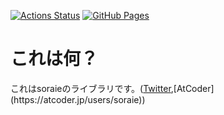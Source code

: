 [![Actions Status](https://github.com/soraiemame/library-cpp/workflows/verify/badge.svg)](https://github.com/soraiemame/library-cpp/actions)
[![GitHub Pages](https://img.shields.io/static/v1?label=GitHub+Pages&message=+&color=brightgreen&logo=github)](https://soraiemame.github.io/library-cpp/)

# これは何？
これはsoraieのライブラリです。([Twitter](https://twitter.com/soraie_),[AtCoder](https://atcoder.jp/users/soraie))

<!-- 
# 目次
- [これは何？](#これは何？)
- [目次](#目次)
- [datastructure](#datastructure)
- [math](#math)

# datastructure
- [unionfind](#unionfind)
- [unionfind abstract](#unionfind-abstract)
- [binary indedxed tree](#binray-indexed-tree)
- [sparse table](#sparse-table)
- [segtree](#segtree)
- [lazy segtree](#lazy-segtree)

## unionfind
- union find木
- 経路圧縮のみ

```C++
UnionFind(int n_)
```
要素数 n_ の UnionFind を作る
```C++
int find(int v)
```
v の根を求める
```C++
void unite(int a,int b)
```
a を含む木と b 含む木を併合する
```C++
bool same(int a,int b)
```
a と b が同じ木に含まれているかを求める
```C++
int size(int v)
```
v を含む木の要素数を求める

## unionfind abstract
- 抽象化された Union Find 木
- 経路圧縮のみ

```C++
UnionFind(int n_,function<void(T&,T&)> f_)
```
要素数 n_ 関数 f_ の unionfind を作る
```C++
void set(int a,T m)
```
要素 a を m にする
```C++
int find(int v)
```
v の根を求める
```C++
void unite(int a,int b)
```
- a を含む木と b 含む木を併合する
- 併合が成功した場合 a の根のデータと b の根のデータに f を適応する
- 要素数の大きい方の木が a
```C++
bool same(int a,int b)
```
a と b が同じ木に含まれているかを求める
```C++
int size(int v)
```
v を含む木の要素数を求める

## binray indexed tree
- binray indexed tree(fenwick tree)
- 1点加算 区間総和
- 0indexed

```C++
BinaryIndexedTree(int n_)
```
要素数 n_ 型が T の BinaryIndexedTree を作る
```C++
void add(int m,T a)
```
要素mにaを加える
```C++
T sum(int m)
```
区間 [0,m) の要素の和を求める
```C++
T sum(int l,int r)
```
区間 [l,r) の要素の和を求める
```C++
void deb()
```
要素を全て出力する

## sparse table
- sparse table
- 区間最小値を求める

```C++
SparseTable(vector<T> table_)
```
table_ をもとにした sparse table を構築する
```C++
T query(int l,int r)
```
[l,r) における区間最小値を求める

## segtree
- segment tree

```C++
SegTree(int n_,T e_,function<T(T,T)> f_)
```
要素数 n_ 単位元 e_ 関数 f_ の segtree を作る
```C++
void set(int m,T a)
```
要素 m を a にする
```C++
void build()
```
segtree を構築する
```C++
void update(int m,T a)
```
要素 m を a にする
```C++
void add(int m,T a)
```
要素 m に a を加える
```C++
T query(int l,int r)
```
[l,r) への結果を求める
```C++
T get(int a)
```
要素 a を取得する

## lazy segtree
- 遅延セグメント木
- 抽象化**していない**

```C++
SegTree(int n_,T e)
```
要素数 n_ 上限 e のsegtreeを作る
```C++
void set(int a,T x)
```
要素 a を x にする
```C++
void build()
```
segtree を構築する
```C++
T range_add(int a,int b,T x)
```
[a,b) に x を足す
```C++
T range_update(int a,int b,T x)
```
[a,b) を x にする
```C++
T range_min(int a,int b)
```
[a,b) の最小値を求める
```C++
T range_max(int a,int b)
```
[a,b) の最大値を求める
```C++
T range_sum(int a,int b)
```
[a,b) の総和を求める
```C++
T get(int a)
```
要素 a を取得する

# math

- [floor ceil](#floor-ceil)
- [parse](#parse)
- [modint](#modint)
- [modulo](#modulo)
- [FFT](#FFT)
- [NTT(friendly mod)](#NTT(friendly-mod))

## floor ceil
- 安全な割り算
```C++
long long floordiv(long long a,long long b)
```
a / b 以下の最大の整数を求める
```C++
long long floordiv(long long a,long long b)
```
a / b 以上の最小の整数を求める

## parse
- [abc191-D](https://atcoder.jp/contests/abc191/tasks/abc191_d) を受けて作った
```C++
long long x10(std::string s,size_t n)
```
s * (10 ^ n) を求める

## modint
- mod を自動で取る構造体
```C++
modint(long long a)
```
要素が a の modint を作る

## modulo
- 組み合わせや階乗を mod で割った余りを求める
```C++
fac_solver(int n_)
```
- 上限が n_ のソルバーを作る
```C++
mint fac(int n)
```
n! を mod で割った余りを求める
```C++
mint inv(int n)
```
n の逆元を求める
```C++
mint finv(int n)
```
1~nまでの逆元の総積を求める
```C++
mint PER(int n,int k)
```
nPk を mod で割った余りを求める
```C++
mint COM(int n,int k)
```
- nCk を mod で割った余りを求める
- O(1)
```C++
mint COM2(long long n,int k)
```
- nCk を mod で割った余りを求める
- O(k)

## FFT
複素数を使った畳み込み
```C++
FFT()
```
FFT のソルバーを生成する
```C++
vector<T> convolution(vector<T> A,vector<T> B)
```
A と B を畳みこんだ結果を求める

## NTT(friendly mod)
NTT friendly の mod で畳み込みを行う
```C++
NTT<mod,base,max_exp>()
```
NTT のソルバーを生成する
```C++
vector<mint> convolution(vector<mint> A,vector<mint> B)
```
A と B を畳みこんだ結果 mod. mod を求める
 -->
